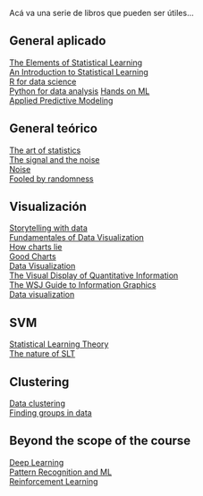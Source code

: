 Acá va una serie de libros que pueden ser útiles...
## General aplicado
[The Elements of Statistical Learning](https://www.goodreads.com/book/show/148009.The_Elements_of_Statistical_Learning?ac=1&from_search=true&qid=yS5kS2AaCR&rank=2) <br />
[An Introduction to Statistical Learning](https://www.goodreads.com/book/show/17397466-an-introduction-to-statistical-learning) <br />
[R for data science](https://www.goodreads.com/book/show/29860163-r-for-data-science) <br />
[Python for data analysis](https://www.goodreads.com/book/show/14744694-python-for-data-analysis)
[Hands on ML](https://www.goodreads.com/book/show/40363665-hands-on-machine-learning-with-scikit-learn-keras-and-tensorflow) <br />
[Applied Predictive Modeling](https://www.goodreads.com/book/show/17299542-applied-predictive-modeling) <br />

## General teórico
[The art of statistics](https://www.goodreads.com/book/show/43722897-the-art-of-statistics) <br />
[The signal and the noise](https://www.goodreads.com/book/show/13588394-the-signal-and-the-noise) <br />
[Noise](https://www.goodreads.com/book/show/55339408-noise) <br />
[Fooled by randomness](https://www.goodreads.com/book/show/38315.Fooled_by_Randomness) <br />

## Visualización
[Storytelling with data](https://www.goodreads.com/book/show/26535513-storytelling-with-data) <br />
[Fundamentales of Data Visualization](https://www.goodreads.com/book/show/40014286-fundamentals-of-data-visualization) <br />
[How charts lie](https://www.goodreads.com/book/show/43726576-how-charts-lie) <br />
[Good Charts](goodreads.com/book/show/27038049-good-charts) <br />
[Data Visualization](https://www.goodreads.com/book/show/29200705-data-visualisation) <br />
[The Visual Display of Quantitative Information](https://www.goodreads.com/book/show/17744.The_Visual_Display_of_Quantitative_Information) <br />
[The WSJ Guide to Information Graphics](https://www.goodreads.com/book/show/6542897-the-wall-street-journal-guide-to-information-graphics) <br />
[Data visualization](https://www.goodreads.com/book/show/39964443-data-visualization) <br />

## SVM
[Statistical Learning Theory](https://www.goodreads.com/book/show/29352723-statistical-learning-theory) <br />
[The nature of SLT](https://www.goodreads.com/book/show/9468739-the-nature-of-statistical-learning-theory) <br />

## Clustering
[Data clustering](https://www.goodreads.com/book/show/2247772.Data_Clustering) <br />
[Finding groups in data](https://www.goodreads.com/book/show/1254075.Finding_Groups_In_Data) <br />

## Beyond the scope of the course
[Deep Learning](https://www.goodreads.com/book/show/24072897-deep-learning)  <br />
[Pattern Recognition and ML](https://www.goodreads.com/book/show/55881.Pattern_Recognition_and_Machine_Learning) <br />
[Reinforcement Learning](https://www.goodreads.com/book/show/739791.Reinforcement_Learning)

